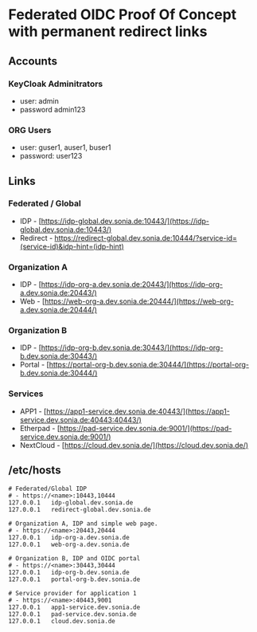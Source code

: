 # Federated OIDC Proof Of Concept with permanent redirect links

## Accounts

### KeyCloak Adminitrators

- user: admin
- password admin123

### ORG Users

- user: guser1, auser1, buser1
- password: user123

## Links

### Federated / Global
- IDP - [https://idp-global.dev.sonia.de:10443/](https://idp-global.dev.sonia.de:10443/)
- Redirect - https://redirect-global.dev.sonia.de:10444/?service-id=(service-id)&idp-hint=(idp-hint)

### Organization A
- IDP - [https://idp-org-a.dev.sonia.de:20443/](https://idp-org-a.dev.sonia.de:20443/)
- Web - [https://web-org-a.dev.sonia.de:20444/](https://web-org-a.dev.sonia.de:20444/)

### Organization B
- IDP - [https://idp-org-b.dev.sonia.de:30443/](https://idp-org-b.dev.sonia.de:30443/)
- Portal - [https://portal-org-b.dev.sonia.de:30444/](https://portal-org-b.dev.sonia.de:30444/)

### Services
- APP1 - [https://app1-service.dev.sonia.de:40443/](https://app1-service.dev.sonia.de:40443:40443/)
- Etherpad - [https://pad-service.dev.sonia.de:9001/](https://pad-service.dev.sonia.de:9001/)
- NextCloud - [https://cloud.dev.sonia.de/](https://cloud.dev.sonia.de/)

## /etc/hosts
```text
# Federated/Global IDP
# - https://<name>:10443,10444
127.0.0.1   idp-global.dev.sonia.de
127.0.0.1   redirect-global.dev.sonia.de

# Organization A, IDP and simple web page.
# - https://<name>:20443,20444
127.0.0.1   idp-org-a.dev.sonia.de
127.0.0.1   web-org-a.dev.sonia.de

# Organization B, IDP and OIDC portal 
# - https://<name>:30443,30444
127.0.0.1   idp-org-b.dev.sonia.de
127.0.0.1   portal-org-b.dev.sonia.de

# Service provider for application 1
# - https://<name>:40443,9001
127.0.0.1   app1-service.dev.sonia.de
127.0.0.1   pad-service.dev.sonia.de
127.0.0.1   cloud.dev.sonia.de
```
